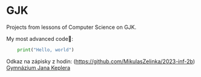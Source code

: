 # GJK
Projects from lessons of Computer Science on GJK.

My most advanced code🤣:

```python
	print("Hello, world")
```

Odkaz na zápisky z hodin:
(https://github.com/MikulasZelinka/2023-inf-2b)
[Gymnázium Jana Keplera](http://www.gjk.cz "Gymnázium Jana Keplera")


